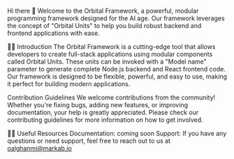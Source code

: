 Hi there 👋
Welcome to the Orbital Framework, a powerful, modular programming framework designed for the AI age. Our framework leverages the concept of "Orbital Units" to help you build robust backend and frontend applications with ease.

🙋‍♀️ Introduction
The Orbital Framework is a cutting-edge tool that allows developers to create full-stack applications using modular components called Orbital Units. These units can be invoked with a "Model name" parameter to generate complete Node.js backend and React frontend code. Our framework is designed to be flexible, powerful, and easy to use, making it perfect for building modern applications.

Contribution Guidelines
We welcome contributions from the community! Whether you're fixing bugs, adding new features, or improving documentation, your help is greatly appreciated. Please check our contributing guidelines for more information on how to get involved.

👩‍💻 Useful Resources
Documentation: coming soon
Support: If you have any questions or need support, feel free to reach out to us at oalghanmi@markab.io

